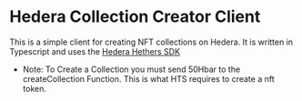 # Hedera Collection Creator Client

This is a simple client for creating NFT collections on Hedera. It is written in Typescript and uses the [Hedera Hethers SDK](https://docs.hedera.com/hethers)

- Note: To Create a Collection you must send 50Hbar to the createCollection Function. This is what HTS requires to create a nft token.
